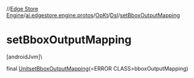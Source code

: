 //[Edge Store Engine](../../../../index.md)/[ai.edgestore.engine.protos](../../index.md)/[OpKt](../index.md)/[Dsl](index.md)/[setBboxOutputMapping](set-bbox-output-mapping.md)

# setBboxOutputMapping

[androidJvm]\

final [Unit](https://kotlinlang.org/api/latest/jvm/stdlib/kotlin/-unit/index.html)[setBboxOutputMapping](set-bbox-output-mapping.md)(&lt;ERROR CLASS&gt;bboxOutputMapping)
